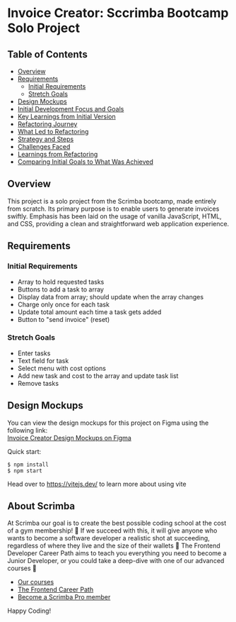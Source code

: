 # Invoice Creator: Sccrimba Bootcamp Solo Project

## Table of Contents
- [Overview](#overview)
- [Requirements](#requirements)
    - [Initial Requirements](#initial-requirements)
    - [Stretch Goals](#stretch-goals)
- [Design Mockups](#design-mockups)
- [Initial Development Focus and Goals](#initial-development-focus-and-goals)
- [Key Learnings from Initial Version](#key-learnings-from-initial-version)
- [Refactoring Journey](#refactoring-journey)
- [What Led to Refactoring](#what-led-to-refactoring)
- [Strategy and Steps](#strategy-and-steps)
- [Challenges Faced](#challenges-faced)
- [Learnings from Refactoring](#learnings-from-refactoring)
- [Comparing Initial Goals to What Was Achieved](#comparing-initial-goals-to-what-was-achieved)


## Overview

This project is a solo project from the Scrimba bootcamp, made entirely from scratch. Its primary purpose is to enable users to generate invoices swiftly. Emphasis has been laid on the usage of vanilla JavaScript, HTML, and CSS, providing a clean and straightforward web application experience.


## Requirements

### Initial Requirements
- Array to hold requested tasks
- Buttons to add a task to array
- Display data from array; should update when the array changes
- Charge only once for each task
- Update total amount each time a task gets added
- Button to "send invoice" (reset)

### Stretch Goals
- Enter tasks
- Text field for task
- Select menu with cost options
- Add new task and cost to the array and update task list
- Remove tasks


## Design Mockups
You can view the design mockups for this project on Figma using the following link:  
[Invoice Creator Design Mockups on Figma](https://www.figma.com/file/ejHmm5h6VhSW7dQgRgOmlk/Invoice-Creator?node-id=0%3A1&t=nxSAEKc5XGTtzEmR-1)




Quick start:

```
$ npm install
$ npm start
````

Head over to https://vitejs.dev/ to learn more about using vite
## About Scrimba

At Scrimba our goal is to create the best possible coding school at the cost of a gym membership! 💜
If we succeed with this, it will give anyone who wants to become a software developer a realistic shot at succeeding, regardless of where they live and the size of their wallets 🎉
The Frontend Developer Career Path aims to teach you everything you need to become a Junior Developer, or you could take a deep-dive with one of our advanced courses 🚀

- [Our courses](https://scrimba.com/allcourses)
- [The Frontend Career Path](https://scrimba.com/learn/frontend)
- [Become a Scrimba Pro member](https://scrimba.com/pricing)

Happy Coding!
